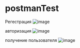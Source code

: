 # postmanTest

Регестрация
![image](https://github.com/user-attachments/assets/67f7d990-8b7c-4b2b-a470-adb3dd8971d8)




авторизация
![image](https://github.com/user-attachments/assets/a5d907ef-5ce8-456d-aad4-c4a6b324e8fd)



получение пользователя
![image](https://github.com/user-attachments/assets/015e5237-ccea-422c-a411-881f5e12cf64)


